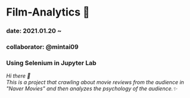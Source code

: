 # Film-Analytics 🧠


### date: 2021.01.20 ~ 
### collaborator: @mintai09 </br>
### Using Selenium in Jupyter Lab
<p>
  <em>
    Hi there 👋</br>
    This is a project that crawling about movie reviews from the audience 
    in "Naver Movies" and then analyzes the psychology of the audience.✨
  </em>  
</p>
